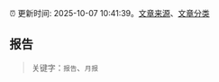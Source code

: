 :alarm_clock: 更新时间: 2025-10-07 10:41:39。[文章来源](/README.md)、[文章分类](/TAGS.md)

## 报告


> 关键字：`报告`、`月报`



